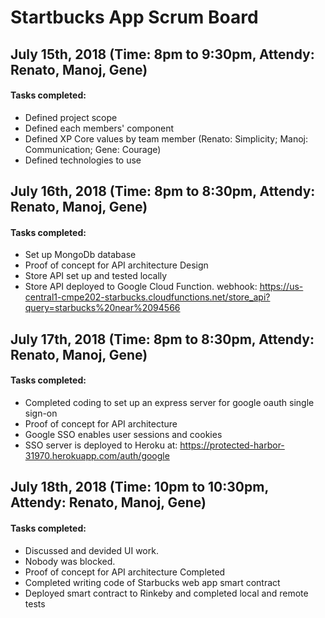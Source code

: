 # Startbucks App Scrum Board

## July 15th, 2018                   (Time: 8pm to 9:30pm, Attendy: Renato, Manoj, Gene)
#### Tasks completed:
- Defined project scope
- Defined each members' component
- Defined XP Core values by team member (Renato: Simplicity; Manoj: Communication; Gene: Courage)
- Defined technologies to use

## July 16th, 2018                   (Time: 8pm to 8:30pm, Attendy: Renato, Manoj, Gene)
#### Tasks completed:
- Set up MongoDb database
- Proof of concept for API architecture Design
- Store API set up and tested locally
- Store API deployed to Google Cloud Function. 
  webhook: https://us-central1-cmpe202-starbucks.cloudfunctions.net/store_api?query=starbucks%20near%2094566

## July 17th, 2018                   (Time: 8pm to 8:30pm, Attendy: Renato, Manoj, Gene)
#### Tasks completed:
- Completed coding to set up an express server for google oauth single sign-on
- Proof of concept for API architecture
- Google SSO enables user sessions and cookies
- SSO server is deployed to Heroku at: https://protected-harbor-31970.herokuapp.com/auth/google

## July 18th, 2018                   (Time: 10pm to 10:30pm, Attendy: Renato, Manoj, Gene)
#### Tasks completed:
- Discussed and devided UI work.
- Nobody was blocked.
- Proof of concept for API architecture Completed
- Completed writing code of Starbucks web app smart contract
- Deployed smart contract to Rinkeby and completed local and remote tests
